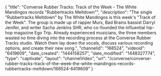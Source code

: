 {
    "title": "Converse Rubber Tracks: Track of the Week - The White Mandingos records \"Rubbertracks Meltdown\"",
    "description": "The single \"Rubbertracks Meltdown\" by The White Mandingos is this week's \"Track of the Week\". The group is made up of rapper Murs, Bad Brains bassist Darryl Jenifer, and writer Sacha Jenkins SHR, who co-founded the influential hip-hop magazine Ego Trip. Already experienced musicians, the three members wasted no time diving into the recording process at the Converse Rubber Tracks studio. Watch them lay down the vocals, discuss various recording options, and create their new song.",
    "channelid": "168524",
    "videoid": "6419609",
    "date_created": "1444158257",
    "date_modified": "1448327774",
    "type": "captivate",
    "layout": "channelVideo",
    "url": "\/converse\/converse-rubber-tracks-track-of-the-week-the-white-mandingos-records-rubbertracks-meltdown\/168524-6419609"
}
